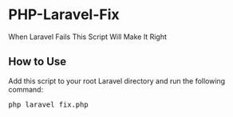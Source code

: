 # PHP-Laravel-Fix

When Laravel Fails This Script Will Make It Right

## How to Use

Add this script to your root Laravel directory and run the following command:

<pre>
php laravel_fix.php
</pre>
